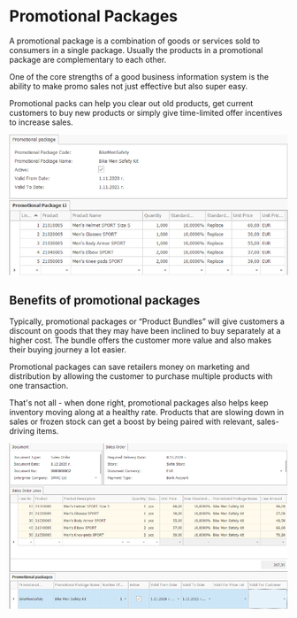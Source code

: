 # Promotional Packages

A promotional package is a combination of goods or services sold to consumers in a single package. Usually the products in a promotional package are complementary to each other.

One of the core strengths of a good business information system is the ability to make promo sales not just effective but also super easy.

Promotional packs can help you clear out old products, get current customers to buy new products or simply give time-limited offer incentives to increase sales.

![PromoPackage](PromoPackage.png)

## Benefits of promotional packages

Typically, promotional packages or “Product Bundles” will give customers a discount on goods that they may have been inclined to buy separately at a higher cost. The bundle offers the customer more value and also makes their buying journey a lot easier.

Promotional packages can save retailers money on marketing and distribution by allowing the customer to purchase multiple products with one transaction.

That's not all - when done right, promotional packages also helps keep inventory moving along at a healthy rate. Products that are slowing down in sales or frozen stock can get a boost by being paired with relevant, sales-driving items.


![PromoPackageSales](PromoPackageSales.png)
